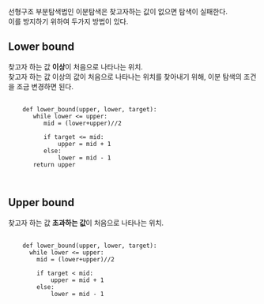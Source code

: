 

선형구조 부분탐색법인 이분탐색은 찾고자하는 값이 없으면 탐색이 실패한다.    
이를 방지하기 위하여 두가지 방법이 있다.

## Lower bound
찾고자 하는 값 **이상**이 처음으로 나타나는 위치.   
찾고자 하는 값 이상의 값이 처음으로 나타나는 위치를 찾아내기 위해, 이분 탐색의 조건을 조금 변경하면 된다.   

<pre>
  <code>
    def lower_bound(upper, lower, target):
       while lower <= upper:
          mid = (lower+upper)//2
          
          if target <= mid:
              upper = mid + 1
          else:
              lower = mid - 1
       return upper
       
  </code>
</pre>


## Upper bound    
찾고자 하는 값 **초과하는 값**이 처음으로 나타나는 위치.    
    
<pre>
  <code>
    def lower_bound(upper, lower, target):
      while lower <= upper:
        mid = (lower+upper)//2
        
        if target < mid:
            upper = mid + 1
        else:
            lower = mid - 1
  </code>
</pre>
